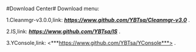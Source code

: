 #Download Center#
Download menu:

1.Cleanmgr-v3.0.0,link:
***https://www.github.com/YBTsa/Cleanmgr-v3.0***
.

2.IS,link:
***<https://www.github.com/YBTsa/IS>***
.

3.YConsole,link:
<***https://www.github.com/YBTsa/YConsole***>
.
